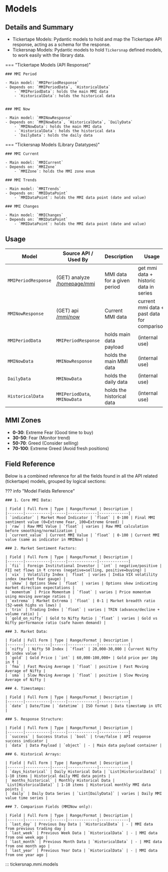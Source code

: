 # Models

## Details and Summary

- Tickertape Models: Pydantic models to hold and map the Tickertape API response, acting as a schema for the response.
- Tickersnap Models: Pydantic models to hold `Tickersnap` defined models, to work easily with the library data.

=== "Tickertape Models (API Response)"

    ### MMI Period

    - Main model: `MMIPeriodResponse`
    - Depends on: `MMIPeriodData`, `HistoricalData`
        - `MMIPeriodData`: holds the main MMI data
        - `HistoricalData`: holds the historical data


    ### MMI Now

    - Main model: `MMINowResponse`
    - Depends on: `MMINowData`, `HistoricalData`, `DailyData`
        - `MMINowData`: holds the main MMI data
        - `HistoricalData`: holds the historical data
        - `DailyData`: holds the daily data

=== "Tickersnap Models (Library Datatypes)"

    ### MMI Current

    - Main model: `MMICurrent`
    - Depends on: `MMIZone`
        - `MMIZone`: holds the MMI zone enum

    ### MMI Trends

    - Main model: `MMITrends`
    - Depends on: `MMIDataPoint`
        - `MMIDataPoint`: holds the MMI data point (date and value)

    ### MMI Changes

    - Main model: `MMIChanges`
    - Depends on: `MMIDataPoint`
        - `MMIDataPoint`: holds the MMI data point (date and value)

## Usage

| Model | Source API / Used By | Description | Usage | For Public? |
|-------|------------|-------------|-------|------------|
| `MMIPeriodResponse` | (GET) analyze [/homepage/mmi](https://analyze.api.tickertape.in/homepage/mmi?period=1) | MMI data for a given period | get mmi data + historic data in series | ✅ |
| `MMINowResponse` | (GET) api [/mmi/now](https://api.tickertape.in/mmi/now) | Current MMI data | current mmi data + past data for comparison | ✅ |
| `MMIPeriodData` | `MMIPeriodResponse` | holds main data payload | (internal use) | ❌ |
| `MMINowData` | `MMINowResponse` | holds the main MMI data | (internal use) | ❌ |
| `DailyData` | `MMINowData` | holds the daily data | (internal use) | ❌ |
| `HistoricalData` | `MMIPeriodData`, `MMINowData` | holds the historical data | (internal use) | ❌ |

## MMI Zones

- **0-30**: Extreme Fear (Good time to buy)
- **30-50**: Fear (Monitor trend)
- **50-70**: Greed (Consider selling)
- **70-100**: Extreme Greed (Avoid fresh positions)

## Field Reference

Below is a combined reference for all the fields found in all the API related (tickertape) models, grouped by logical sections:

??? info "Model Fields Reference"

    ### 1. Core MMI Data:

    | Field | Full Form | Type | Range/Format | Description |
    |-------|-----------|------|-------------|-------------|
    | `indicator` | Market Mood Indicator | `float` | 0-100 | Final MMI sentiment value (0=Extreme Fear, 100=Extreme Greed) |
    | `raw` | Raw MMI Value | `float` | varies | Raw MMI calculation before smoothing/normalization |
    | `current_value` | Current MMI Value | `float` | 0-100 | Current MMI value (same as indicator in MMINow) |

    ### 2. Market Sentiment Factors:

    | Field | Full Form | Type | Range/Format | Description |
    |-------|-----------|------|-------------|-------------|
    | `fii` | Foreign Institutional Investor | `int` | negative/positive | FII net flows in ₹ crores (negative=selling, positive=buying) |
    | `vix` | Volatility Index | `float` | varies | India VIX volatility index (market fear gauge) |
    | `skew` | Options Skew | `float` | varies | Options skew indicating market direction expectations |
    | `momentum` | Price Momentum | `float` | varies | Price momentum using moving average ratios |
    | `extrema` | Market Extrema | `float` | 0-1 | Market breadth ratio (52-week highs vs lows) |
    | `trin` | Trading Index | `float` | varies | TRIN (advance/decline + volume ratio) |
    | `gold_on_nifty` | Gold to Nifty Ratio | `float` | varies | Gold vs Nifty performance ratio (safe haven demand) |

    ### 3. Market Data:

    | Field | Full Form | Type | Range/Format | Description |
    |-------|-----------|------|-------------|-------------|
    | `nifty` | Nifty 50 Index | `float` | 20,000-30,000 | Current Nifty 50 index value |
    | `gold` | Gold Price | `int` | 60,000-100,000+ | Gold price per 10g in ₹ |
    | `fma` | Fast Moving Average | `float` | positive | Fast Moving Average of Nifty |
    | `sma` | Slow Moving Average | `float` | positive | Slow Moving Average of Nifty |

    ### 4. Timestamps:

    | Field | Full Form | Type | Range/Format | Description |
    |-------|-----------|------|-------------|-------------|
    | `date` | Date/Time | `datetime` | ISO format | Data timestamp in UTC |

    ### 5. Response Structure:

    | Field | Full Form | Type | Range/Format | Description |
    |-------|-----------|------|-------------|-------------|
    | `success` | Success Status | `bool` | true/false | API response success indicator |
    | `data` | Data Payload | `object` | - | Main data payload container |

    ### 6. Historical Arrays:

    | Field | Full Form | Type | Range/Format | Description |
    |-------|-----------|------|-------------|-------------|
    | `days_historical` | Daily Historical Data | `List[HistoricalData]` | 1-10 items | Historical daily MMI data points |
    | `months_historical` | Monthly Historical Data | `List[HistoricalData]` | 1-10 items | Historical monthly MMI data points |
    | `daily` | Daily Data Series | `List[DailyData]` | varies | Daily MMI value time series |

    ### 7. Comparison Fields (MMINow only):

    | Field | Full Form | Type | Range/Format | Description |
    |-------|-----------|------|-------------|-------------|
    | `last_day` | Previous Day Data | `HistoricalData` | - | MMI data from previous trading day |
    | `last_week` | Previous Week Data | `HistoricalData` | - | MMI data from one week ago |
    | `last_month` | Previous Month Data | `HistoricalData` | - | MMI data from one month ago |
    | `last_year` | Previous Year Data | `HistoricalData` | - | MMI data from one year ago |

::: tickersnap.mmi.models